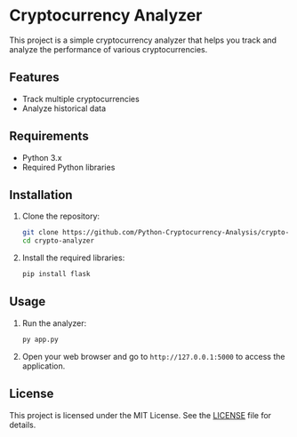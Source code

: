 # Cryptocurrency Analyzer

This project is a simple cryptocurrency analyzer that helps you track and analyze the performance of various cryptocurrencies.

## Features
- Track multiple cryptocurrencies
- Analyze historical data

## Requirements
- Python 3.x
- Required Python libraries

## Installation

1. Clone the repository:
    ```sh
    git clone https://github.com/Python-Cryptocurrency-Analysis/crypto-analyzer
    cd crypto-analyzer
    ```

2. Install the required libraries:
    ```sh
    pip install flask
    ```

## Usage

1. Run the analyzer:
    ```sh
    py app.py
    ```
    
2. Open your web browser and go to `http://127.0.0.1:5000` to access the application.

## License
This project is licensed under the MIT License. See the [LICENSE](LICENSE) file for details.
